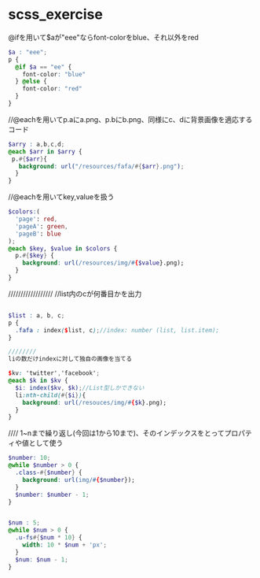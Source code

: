 # scss_exercise



@ifを用いて$aが"eee"ならfont-colorをblue、それ以外をred

```scss
$a : "eee";
p {
  @if $a == "ee" {
    font-color: "blue"
  } @else {
    font-color: "red"
  }
}
```

//@eachを用いてp.aにa.png、p.bにb.png、同様にc、dに背景画像を適応するコード

```scss
$arry : a,b,c,d;
@each $arr in $arry {
 p.#{$arr}{
   background: url("/resources/fafa/#{$arr}.png");
  }
}
```

//@eachを用いてkey,valueを扱う

```scss
$colors:(
  'page': red,
  'pageA': green,
  'pageB': blue
);
@each $key, $value in $colors {
  p.#{$key} {
    background: url(/resources/img/#{$value}.png);
  }
}

```
//////////////////
//list内のcが何番目かを出力

```scss

$list : a, b, c;
p {
  .fafa : index($list, c);//index: number (list, list.item);
}

////////
liの数だけindexに対して独自の画像を当てる

$kv: 'twitter','facebook';
@each $k in $kv {
  $i: index($kv, $k);//List型しかできない
  li:nth-child(#{$i}){
    background: url(/resouces/img/#{$k}.png);
  }
}

```

////
1~nまで繰り返し(今回は1から10まで)、そのインデックスをとってプロパティや値として使う

```scss
$number: 10;
@while $number > 0 {
  .class-#{$number} {
    background: url(img/#{$number});
  }
  $number: $number - 1;
}


$num : 5;
@while $num > 0 {
  .u-fs#{$num * 10} {
    width: 10 * $num + 'px';
  }
  $num: $num - 1;
}

```
